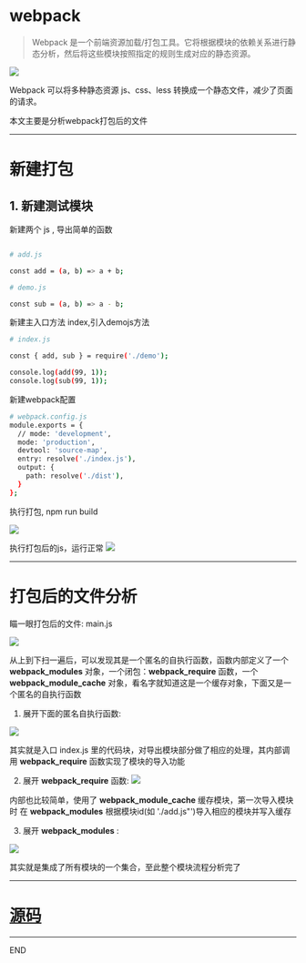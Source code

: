# webpack

> Webpack 是一个前端资源加载/打包工具。它将根据模块的依赖关系进行静态分析，然后将这些模块按照指定的规则生成对应的静态资源。

![](https://www.runoob.com/wp-content/uploads/2017/01/what-is-webpack.png)

Webpack 可以将多种静态资源 js、css、less 转换成一个静态文件，减少了页面的请求。

本文主要是分析webpack打包后的文件

---

# 新建打包

## 1. 新建测试模块

新建两个 js , 导出简单的函数

``` bash 

# add.js

const add = (a, b) => a + b; 

# demo.js

const sub = (a, b) => a - b; 

``` 
新建主入口方法 index,引入demojs方法

``` bash 
# index.js

const { add, sub } = require('./demo');

console.log(add(99, 1));
console.log(sub(99, 1));
```

新建webpack配置

``` bash 
# webpack.config.js
module.exports = {
  // mode: 'development',
  mode: 'production',
  devtool: 'source-map',
  entry: resolve('./index.js'),
  output: {
    path: resolve('./dist'),
  }
};
```

执行打包, npm run build 

![](https://upload-images.jianshu.io/upload_images/10390288-29109ebbdeaa0eb4.png?imageMogr2/auto-orient/strip%7CimageView2/2/w/1240)

执行打包后的js，运行正常
![](https://upload-images.jianshu.io/upload_images/10390288-1c59c256437b30cd.png?imageMogr2/auto-orient/strip%7CimageView2/2/w/1240)

---

# 打包后的文件分析

瞄一眼打包后的文件: main.js

![](https://upload-images.jianshu.io/upload_images/10390288-bb1d147fef5ce035.png?imageMogr2/auto-orient/strip%7CimageView2/2/w/1240)

从上到下扫一遍后，可以发现其是一个匿名的自执行函数，函数内部定义了一个 __webpack_modules__ 对象，一个闭包：__webpack_require__ 函数，一个 __webpack_module_cache__ 对象，看名字就知道这是一个缓存对象，下面又是一个匿名的自执行函数

1. 展开下面的匿名自执行函数:

![](https://upload-images.jianshu.io/upload_images/10390288-8780d22b14f89ae6.png?imageMogr2/auto-orient/strip%7CimageView2/2/w/1240)

其实就是入口 index.js 里的代码块，对导出模块部分做了相应的处理，其内部调用 __webpack_require__ 函数实现了模块的导入功能

2. 展开 __webpack_require__ 函数:
![](https://upload-images.jianshu.io/upload_images/10390288-d47ba7b205db30dd.png?imageMogr2/auto-orient/strip%7CimageView2/2/w/1240)

内部也比较简单，使用了 __webpack_module_cache__ 缓存模块，第一次导入模块时 在 __webpack_modules__ 根据模块id(如 './add.js"')导入相应的模块并写入缓存


3. 展开 __webpack_modules__ :

![](https://upload-images.jianshu.io/upload_images/10390288-a77a889f738c6123.png?imageMogr2/auto-orient/strip%7CimageView2/2/w/1240)

其实就是集成了所有模块的一个集合，至此整个模块流程分析完了

---
# [源码](https://zhuanlan.zhihu.com/p/86426969)

---
END

